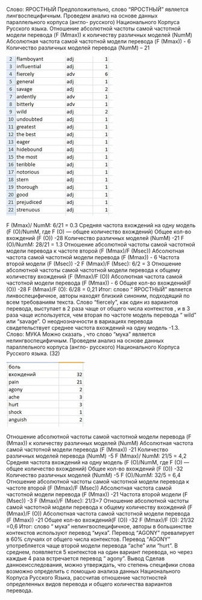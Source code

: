 Слово: ЯРОСТНЫЙ
Предположительно, слово “ЯРОСТНЫЙ” является лингвоспецифичным. Проведем анализ на основе данных параллельного корпуса (англо- русского) Национального Корпуса Русского языка.
Отношение абсолютной частоты самой частотной модели перевода (F (Mmax)) к количеству различных моделей (NumM)
Абсолютная частота самой частотной модели перевода (F (Mmax)) - 6
Количество различных моделей перевода (NumM) – 21

![](https://github.com/Casha-lar/hw7/blob/master/%D0%A0%D0%B8%D1%81%D1%83%D0%BD%D0%BE%D0%BA9.jpg)

F (Mmax)/ NumM: 6/21 = 0.3
Средняя частота вхождений на одну модель (F (O)/NumM, где F (O) — общее количество вхождений)
Общее кол-во вхождений (F (O)) -28
Количество различных моделей (NumM) -21
F (O)/NumM: 28/21 = 1.3
Отношение абсолютной частоты самой частотной модели перевода к частоте второй (F (Mmax)/F (Msec))
Абсолютная частота самой частотной модели перевода (F (Mmax)) - 6
Частота второй модели (F (Msec)) -2
F (Mmax)/F (Msec): 6/2 = 3
Отношение абсолютной частоты самой частотной модели перевода к общему количеству вхождений (F (Mmax)/F (O))
Абсолютная частота самой частотной модели перевода (F (Mmax)) - 6
Общее кол-во вхождений(F (O)) -28
F (Mmax)/F (O): 6/28 = 0,21
Итог: слово “ ЯРОСТНЫЙ” является линвоспецифичное, авторы находят близкий синоним, подходящий по всем требованиям текста. Слово “fiercely”, как один из вариантов перевода, выступает в 2 раза чаще от общего числа контекстов , и в 3 раза чаще используется, чем вторая по частоте модель перевода “ wild” или “savage”. О неоднозначности в вариациях перевода свидетельствует среднее частота вхождений на одну модель -1.3.
Слово: МУКА
Можно сказать , что слово “мука” является нелингвоспецифичным. Проведем анализ на основе данных параллельного корпуса (англо- русского) Национального Корпуса Русского языка.
(32)

![](https://github.com/Casha-lar/hw7/blob/master/%D1%80%D0%B8%D1%81%D1%83%D0%BD%D0%BE%D0%BA10.jpg)

Отношение абсолютной частоты самой частотной модели перевода (F (Mmax)) к количеству различных моделей (NumM)
Абсолютная частота самой частотной модели перевода (F (Mmax)) -21
Количество различных моделей перевода (NumM) -5
F (Mmax)/ NumM: 21/5 = 4,2
Средняя частота вхождений на одну модель (F (O)/NumM, где F (O) — общее количество вхождений)
Общее кол-во вхождений (F (O)) -32
Количество различных моделей (NumM) -5
F (O)/NumM: 32/5 = 6,4
Отношение абсолютной частоты самой частотной модели перевода к частоте второй (F (Mmax)/F (Msec))
Абсолютная частота самой частотной модели перевода (F (Mmax)) -21
Частота второй модели (F (Msec)) -3
F (Mmax)/F (Msec): 21/3=7
Отношение абсолютной частоты самой частотной модели перевода к общему количеству вхождений (F (Mmax)/F (O))
Абсолютная частота самой частотной модели перевода (F (Mmax)) -21
Общее кол-во вхождений(F (O)) -32
F (Mmax)/F (O): 21/32 =0,6
Итог: слово “ мука” нелингвоспецифичное, авторы в большинстве контекстов используют перевод “мука”. Перевод “AGONY” превалирует в 60% случаях от общего числа контекстов. Перевод “AGONY” употребляется чаще второй модели перевода “ache” или “hurt”. В среднем, появляется 5 контекстов на один вариант перевода, но через каждые 4 раза встречается перевод “ agony”.
Вывод
Сделав данноеисследования, можно утверждать, что степень специфики слова возможно определить с помощью анализа данных Национального Корпуса Русского Языка, рассчитав отношение частотностей определенных видов перевода и общего количества вариантов перевода.
